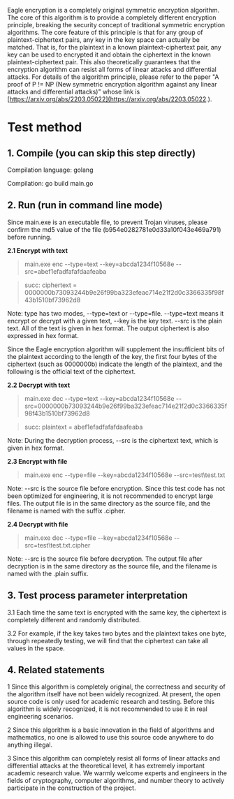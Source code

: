 Eagle encryption is a completely original symmetric encryption algorithm. The core of this algorithm is to provide a completely different encryption principle, breaking the security concept of traditional symmetric encryption algorithms. The core feature of this principle is that for any group of plaintext-ciphertext pairs, any key in the key space can actually be matched. That is, for the plaintext in a known plaintext-ciphertext pair, any key can be used to encrypted it and obtain the ciphertext in the known plaintext-ciphertext pair. This also theoretically guarantees that the encryption algorithm can resist all forms of linear attacks and differential attacks. For details of the algorithm principle, please refer to the paper "A proof of P != NP (New symmetric encryption algorithm against any linear attacks and differential attacks)" whose link is [https://arxiv.org/abs/2203.05022](https://arxiv.org/abs/2203.05022.).

# **Test method** #
## 1. Compile (you can skip this step directly) ##
Compilation language: golang

Compilation: go build main.go

## 2. Run (run in command line mode) ##
Since main.exe is an executable file, to prevent Trojan viruses, please confirm the md5 value of the file (b954e0282781e0d33a10f043e469a791) before running.

**2.1 Encrypt with text**
> main.exe enc --type=text --key=abcda1234f10568e --src=abef1efadfafafdaafeaba

> succ: ciphertext = 0000000b73093244b9e26f99ba323efeac714e21f2d0c3366335f98f43b1510bf73962d8

Note: type has two modes, --type=text or --type=file. --type=text means it encrypt or decrypt with a given text, --key is the key text. --src is the plain text. All of the text is given in hex format.
The output ciphertext is also expressed in hex format.

Since the Eagle encryption algorithm will supplement the insufficient bits of the plaintext according to the length of the key, the first four bytes of the ciphertext (such as 0000000b) indicate the length of the plaintext, and the following is the official text of the ciphertext.

**2.2 Decrypt with text** 
> main.exe dec --type=text --key=abcda1234f10568e --src=0000000b73093244b9e26f99ba323efeac714e21f2d0c3366335f98f43b1510bf73962d8

> succ: plaintext = abef1efadfafafdaafeaba

Note: During the decryption process, --src is the ciphertext text, which is given in hex format.

**2.3 Encrypt with file**
> main.exe enc --type=file --key=abcda1234f10568e --src=test\test.txt

Note: --src is the source file before encryption. Since this test code has not been optimized for engineering, it is not recommended to encrypt large files. The output file is in the same directory as the source file, and the filename is named with the suffix .cipher.

**2.4 Decrypt with file**
> main.exe dec --type=file --key=abcda1234f10568e --src=test\test.txt.cipher

Note: --src is the source file before decryption. The output file after decryption is in the same directory as the source file, and the filename is named with the .plain suffix.

## 3. Test process parameter interpretation ##
3.1 Each time the same text is encrypted with the same key, the ciphertext is completely different and randomly distributed.

3.2 For example, if the key takes two bytes and the plaintext takes one byte, through repeatedly testing, we will find that the ciphertext can take all values in the space.

## 4. Related statements ##
1 Since this algorithm is completely original, the correctness and security of the algorithm itself have not been widely recognized. At present, the open source code is only used for academic research and testing. Before this algorithm is widely recognized, it is not recommended to use it in real engineering scenarios. 


2 Since this algorithm is a basic innovation in the field of algorithms and mathematics, no one is allowed to use this source code anywhere to do anything illegal.


3 Since this algorithm can completely resist all forms of linear attacks and differential attacks at the theoretical level, it has extremely important academic research value. We warmly welcome experts and engineers in the fields of cryptography, computer algorithms, and number theory to actively participate in the construction of the project.
